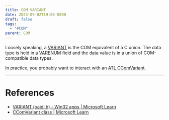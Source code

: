 ```yaml
---
title: COM VARIANT
date: 2023-09-02T19:05-0800
draft: false
tags:
  - "#COM"
parent: COM
---
```

Loosely speaking, a [VARIANT](https://learn.microsoft.com/en-us/windows/win32/api/oaidl/ns-oaidl-variant) is the COM equivalent of a C union.  The data type is held in a [VARENUM](https://learn.microsoft.com/en-us/windows/win32/api/wtypes/ne-wtypes-varenum) field and the data value is in a union of COM-compatible data types.

In practice, you probably want to interact with an [ATL CComVariant](/notes/computer/microsoft/com/atl/atl-ccomvariant).

---
# References

- [VARIANT (oaidl.h) - Win32 apps | Microsoft Learn](https://learn.microsoft.com/en-us/windows/win32/api/oaidl/ns-oaidl-variant)
- [CComVariant class | Microsoft Learn](https://learn.microsoft.com/en-us/cpp/atl/reference/ccomvariant-class?view=msvc-170)

